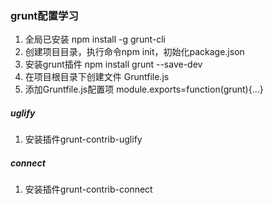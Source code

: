 ### grunt配置学习

1. 全局已安装 npm install -g grunt-cli
2. 创建项目目录，执行命令npm init，初始化package.json
3. 安装grunt插件 npm install grunt --save-dev
4. 在项目根目录下创建文件 Gruntfile.js
5. 添加Gruntfile.js配置项 module.exports=function(grunt){...}

##### uglify
1. 安装插件grunt-contrib-uglify

##### connect
1. 安装插件grunt-contrib-connect
